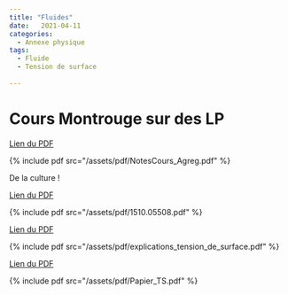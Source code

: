 ```yaml
---
title: "Fluides"
date:   2021-04-11
categories:
  - Annexe physique
tags:
  - Fluide
  - Tension de surface
  
---
```


# Cours Montrouge sur des LP 

[Lien du PDF](/assets/pdf/NotesCours_Agreg.pdf)

{% include pdf src="/assets/pdf/NotesCours_Agreg.pdf" %}

De la culture ! 

[Lien du PDF](/assets/pdf/1510.05508.pdf)

{% include pdf src="/assets/pdf/1510.05508.pdf" %}

[Lien du PDF](/assets/pdf/explications_tension_de_surface.pdf)

{% include pdf src="/assets/pdf/explications_tension_de_surface.pdf" %}

[Lien du PDF](/assets/pdf/Papier_TS.pdf)

{% include pdf src="/assets/pdf/Papier_TS.pdf" %}

